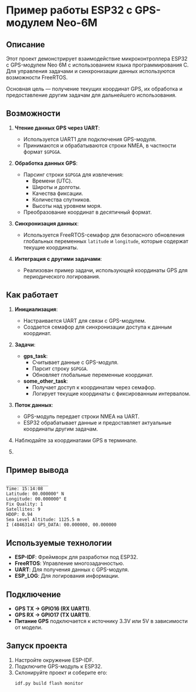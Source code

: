 # Пример работы ESP32 с **GPS-модулем Neo-6M**

## Описание
Этот проект демонстрирует взаимодействие микроконтроллера ESP32 с GPS-модулем Neo 6M с использованием языка программирования C. Для управления задачами и синхронизации данных используются возможности FreeRTOS.

Основная цель — получение текущих координат GPS, их обработка и предоставление другим задачам для дальнейшего использования.

## Возможности
1. **Чтение данных GPS через UART**:
   - Используется UART1 для подключения GPS-модуля.
   - Принимаются и обрабатываются строки NMEA, в частности формат `$GPGGA`.

2. **Обработка данных GPS**:
   - Парсинг строки `$GPGGA` для извлечения:
     - Времени (UTC).
     - Широты и долготы.
     - Качества фиксации.
     - Количества спутников.
     - Высоты над уровнем моря.
   - Преобразование координат в десятичный формат.

3. **Синхронизация данных**:
   - Используется FreeRTOS-семафор для безопасного обновления глобальных переменных `latitude` и `longitude`, которые содержат текущие координаты.

4. **Интеграция с другими задачами**:
   - Реализован пример задачи, использующей координаты GPS для периодического логирования.

## Как работает
1. **Инициализация**:
   - Настраивается UART для связи с GPS-модулем.
   - Создается семафор для синхронизации доступа к данным координат.

2. **Задачи**:
   - **gps_task**:
     - Считывает данные с GPS-модуля.
     - Парсит строку `$GPGGA`.
     - Обновляет глобальные переменные координат.
   - **some_other_task**:
     - Получает доступ к координатам через семафор.
     - Логирует текущие координаты с фиксированным интервалом.

3. **Поток данных**:
   - GPS-модуль передает строки NMEA на UART.
   - ESP32 обрабатывает данные и предоставляет актуальные координаты другим задачам.
4. Наблюдайте за координатами GPS в терминале.
5. 
## Пример вывода

```
________________
Time: 15:14:08
Latitude: 00.000000° N
Longitude: 00.000000° E
Fix Quality: 1
Satellites: 9
HDOP: 0.94
Sea Level Altitude: 1125.5 m
I (4846314) GPS_DATA: 00.000000, 00.000000
```
## Используемые технологии
- **ESP-IDF**: Фреймворк для разработки под ESP32.
- **FreeRTOS**: Управление многозадачностью.
- **UART**: Для получения данных с GPS-модуля.
- **ESP_LOG**: Для логирования информации.

## Подключение
- **GPS TX -> GPIO16 (RX UART1)**.
- **GPS RX -> GPIO17 (TX UART1)**.
- **Питание GPS** подключается к источнику 3.3V или 5V в зависимости от модели.

## Запуск проекта
1. Настройте окружение ESP-IDF.
2. Подключите GPS-модуль к ESP32.
3. Склонируйте проект и соберите его:
   ```bash
   idf.py build flash monitor
   ```
